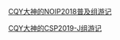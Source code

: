 [CQY大神的NOIP2018普及组游记](https://qzcf.github.io/blog/CQY/2018/12/29/IAKNOIP2018PJ)

[CQY大神的CSP2019-J组游记](https://qzcf.github.io/blog/CQY/2019/11/16/IAKCSP2019J)
